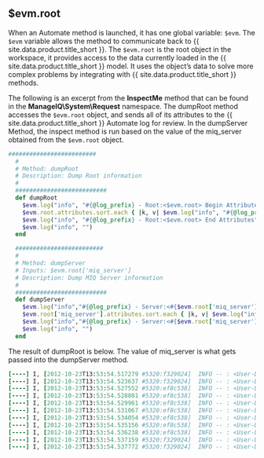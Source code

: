 ## $evm.root

When an Automate method is launched, it has one global variable: `$evm`.
The `$evm` variable allows the method to communicate back to
{{ site.data.product.title_short }}. The `$evm.root` is the root object in the workspace, it
provides access to the data currently loaded in the {{ site.data.product.title_short }}
model. It uses the object’s data to solve more complex problems by
integrating with {{ site.data.product.title_short }} methods.

The following is an excerpt from the **InspectMe** method that can be
found in the **ManageIQ\\System\\Request** namespace. The dumpRoot
method accesses the `$evm.root` object, and sends all of its attributes
to the {{ site.data.product.title_short }} Automate log for review. In the dumpServer
Method, the inspect method is run based on the value of the miq\_server
obtained from the `$evm.root` object.

``` ruby
#########################
  #
  # Method: dumpRoot
  # Description: Dump Root information
  #
  ##########################
  def dumpRoot
    $evm.log("info", "#{@log_prefix} - Root:<$evm.root> Begin Attributes")
    $evm.root.attributes.sort.each { |k, v| $evm.log("info", "#{@log_prefix} - Root:<$evm.root> Attributes - #{k}: #{v}")}
    $evm.log("info", "#{@log_prefix} - Root:<$evm.root> End Attributes")
    $evm.log("info", "")
  end

  #########################
  #
  # Method: dumpServer
  # Inputs: $evm.root['miq_server']
  # Description: Dump MIQ Server information
  #
  ##########################
  def dumpServer
    $evm.log("info","#{@log_prefix} - Server:<#{$evm.root['miq_server'].name}> Begin Attributes")
    $evm.root['miq_server'].attributes.sort.each { |k, v| $evm.log("info", "#{@log_prefix} - Server:<#{$evm.root['miq_server'].name}> Attributes - #{k}: #{v.inspect}")}
    $evm.log("info","#{@log_prefix} - Server:<#{$evm.root['miq_server'].name}> End Attributes")
    $evm.log("info", "")
  end
```

The result of dumpRoot is below. The value of miq\_server is what gets
passed into the dumpServer method.

``` ruby
[----] I, [2012-10-23T13:53:54.517279 #5320:f329024]  INFO -- : <User-Defined Method> [InspectMe] - EVM Automate Method Started
[----] I, [2012-10-23T13:53:54.523637 #5320:f329024]  INFO -- : <User-Defined Method> [InspectMe] - Root:<$evm.root> Begin Attributes
[----] I, [2012-10-23T13:53:54.527552 #5320:ef8c538]  INFO -- : <User-Defined Method> [InspectMe] - Root:<$evm.root> Attributes - miq_server: #<MiqAeMethodService::MiqAeServiceMiqServer:0x0000001e76d900>
[----] I, [2012-10-23T13:53:54.528801 #5320:ef8c538]  INFO -- : <User-Defined Method> [InspectMe] - Root:<$evm.root> Attributes - miq_server_id: 1
[----] I, [2012-10-23T13:53:54.529961 #5320:ef8c538]  INFO -- : <User-Defined Method> [InspectMe] - Root:<$evm.root> Attributes - object_name: Request
[----] I, [2012-10-23T13:53:54.531067 #5320:ef8c538]  INFO -- : <User-Defined Method> [InspectMe] - Root:<$evm.root> Attributes - request: inspectme
[----] I, [2012-10-23T13:53:54.534054 #5320:ef8c538]  INFO -- : <User-Defined Method> [InspectMe] - Root:<$evm.root> Attributes - vm: DEV-JaneM
[----] I, [2012-10-23T13:53:54.535156 #5320:ef8c538]  INFO -- : <User-Defined Method> [InspectMe] - Root:<$evm.root> Attributes - vm_id: 85
[----] I, [2012-10-23T13:53:54.536238 #5320:ef8c538]  INFO -- : <User-Defined Method> [InspectMe] - Root:<$evm.root> Attributes - vmdb_object_type: vm
[----] I, [2012-10-23T13:53:54.537159 #5320:f329024]  INFO -- : <User-Defined Method> [InspectMe] - Root:<$evm.root> End Attributes
[----] I, [2012-10-23T13:53:54.537772 #5320:f329024]  INFO -- : <User-Defined Method>
```
